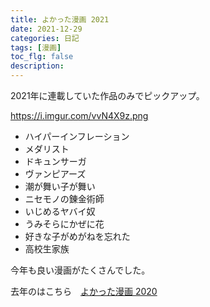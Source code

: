 ```yaml
---
title: よかった漫画 2021
date: 2021-12-29
categories: 日記
tags: [漫画]
toc_flg: false
description: 
---
```


2021年に連載していた作品のみでピックアップ。

https://i.imgur.com/vvN4X9z.png

- ハイパーインフレーション
- メダリスト
- ドキュンサーガ
- ヴァンピアーズ
- 潮が舞い子が舞い
- ニセモノの錬金術師
- いじめるヤバイ奴
- うみそらにかぜに花
- 好きな子がめがねを忘れた
- 高校生家族

今年も良い漫画がたくさんでした。

去年のはこちら　[よかった漫画 2020](https://hukurouo.com/articles/2020-12-30-yokattamanga2020)